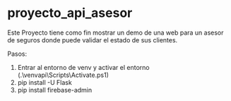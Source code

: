 # proyecto_api_asesor
Este Proyecto tiene como fin mostrar un demo de una web para un asesor de seguros donde puede validar el estado de sus clientes.

Pasos:
1. Entrar al entorno de venv y activar el entorno (.\venvapi\Scripts\Activate.ps1)
2. pip install -U Flask
3. pip install firebase-admin